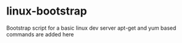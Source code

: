 # linux-bootstrap
Bootstrap script for a basic linux dev server
apt-get and yum based commands are added here
